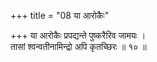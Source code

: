+++
title = "08 या आरोकैः"

+++
या आरोकैः प्रपद्यन्ते पुष्करैरिव जामयः ।  
तासां श्वन्वतीनामिन्द्रो अपि कृतच्छिरः ॥ १० ॥
